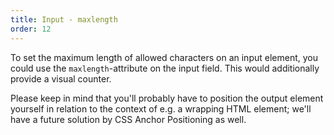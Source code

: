 ```yaml
---
title: Input - maxlength
order: 12
---
```


To set the maximum length of allowed characters on an input element, you could use the `maxlength`-attribute on the input field. This would additionally provide a visual counter.

Please keep in mind that you'll probably have to position the output element yourself in relation to the context of e.g. a wrapping HTML element; we'll have a future solution by CSS Anchor Positioning as well.
